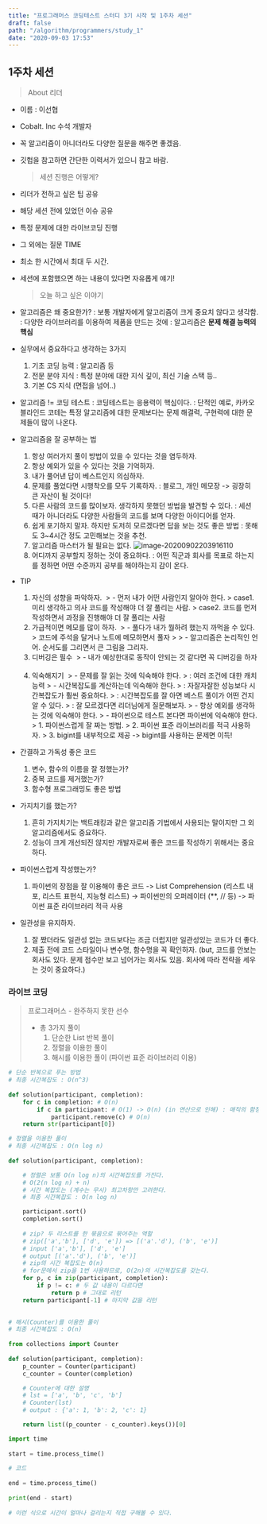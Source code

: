 ```yaml
---
title: "프로그래머스 코딩테스트 스터디 3기 시작 및 1주차 세션"
draft: false
path: "/algorithm/programmers/study_1"
date: "2020-09-03 17:53"
---
```


## 1주차 세션



> About 리더
> ​

- 이름 : 이선협
- Cobalt. Inc 수석 개발자
- 꼭 알고리즘이 아니더라도 다양한 질문을 해주면 좋겠음.
- 깃헙을 참고하면 간단한 이력서가 있으니 참고 바람.
  ​
  > 세션 진행은 어떻게?
  > ​
- 리더가 전하고 싶은 팁 공유
- 해당 세션 전에 있었던 이슈 공유
- 특정 문제에 대한 라이브코딩 진행
- 그 외에는 질문 TIME
- 최소 한 시간에서 최대 두 시간.
- 세션에 포함했으면 하는 내용이 있다면 자유롭게 얘기!
  ​
  > 오늘 하고 싶은 이야기
  > ​
- 알고리즘은 왜 중요한가?
  : 보통 개발자에게 알고리즘이 크게 중요치 않다고 생각함.
  : 다양한 라이브러리를 이용하여 제품을 만드는 것에
  : 알고리즘은 **문제 해결 능력의 핵심**
- 실무에서 중요하다고 생각하는 3가지
  1. 기초 코딩 능력 : 알고리즘 등
  2. 전문 분야 지식 : 특정 분야에 대한 지식 깊이, 최신 기술 스택 등..
  3. 기본 CS 지식 (면접을 넘어..)
     ​
- 알고리즘 != 코딩 테스트
  : 코딩테스트는 응용력이 핵심이다.
  : 단적인 예로, 카카오 블라인드 코테는 특정 알고리즘에 대한 문제보다는
  문제 해결력, 구현력에 대한 문제들이 많이 나온다.
  ​
- 알고리즘을 잘 공부하는 법
  ​
  
  1. 항상 여러가지 풀이 방법이 있을 수 있다는 것을 염두하자.
  2. 항상 예외가 있을 수 있다는 것을 기억하자.
  3. 내가 풀어낸 답이 베스트인지 의심하자.
  4. 문제를 풀었다면 시행착오를 모두 기록하자.
     : 블로그, 개인 메모장 -> 굉장히 큰 자산이 될 것이다!
  5. 다른 사람의 코드를 많이보자. 생각하지 못했던 방법을 발견할 수 있다.
     : 세션 때가 아니더라도 다양한 사람들의 코드를 보며 다양한 아이디어를 얻자.
  6. 쉽게 포기하지 말자. 하지만 도저히 모르겠다면 답을 보는 것도 좋은 방법
     : 못해도 3~4시간 정도 고민해보는 것을 추천.
  7. 알고리즘 마스터가 될 필요는 없다.
     ![image-20200902203916110](C:\Users\143011\AppData\Roaming\Typora\typora-user-images\image-20200902203916110.png)
  8. 어디까지 공부할지 정하는 것이 중요하다.
     : 어떤 직군과 회사를 목표로 하는지를 정하면 어떤 수준까지 공부를 해야하는지 감이 온다.
     ​
- TIP
  ​
  1. 자신의 성향을 파악하자.
     ​ > - 먼저 내가 어떤 사람인지 알아야 한다. > case1. 미리 생각하고 의사 코드를 작성해야 더 잘 풀리는 사람. > case2. 코드를 먼저 작성하면서 과정을 진행해야 더 잘 풀리는 사람
     ​
  2. 가급적이면 메모를 많이 하자.
     ​ > - 풀다가 내가 뭘하려 했는지 까먹을 수 있다. > 코드에 주석을 달거나 노트에 메모하면서 풀자 > > - 알고리즘은 논리적인 언어. 순서도를 그리면서 큰 그림을 그리자.
     ​
  3. 디버깅은 필수
     ​ > - 내가 예상한대로 동작이 안되는 것 같다면 꼭 디버깅을 하자
     ​
  4. 익숙해지기
     ​ > - 문제를 잘 읽는 것에 익숙해야 한다. > : 여러 조건에 대한 캐치 능력 > - 시간복잡도를 계산하는데 익숙해야 한다. > : 자잘자잘한 성능보다 시간복잡도가 훨씬 중요하다. > : 시간복잡도를 잘 아면 베스트 풀이가 어떤 건지 알 수 있다. > : 잘 모르겠다면 리더님에게 질문해보자. > - 항상 예외를 생각하는 것에 익숙해야 한다. > - 파이썬으로 테스트 본다면 파이썬에 익숙해야 한다. > 1. 파이썬스럽게 잘 짜는 방법. > 2. 파이썬 표준 라이브러리를 적극 사용하자. > 3. bigint를 내부적으로 제공 -> bigint를 사용하는 문제면 이득!
     ​
- 간결하고 가독성 좋은 코드
  ​
  
  1. 변수, 함수의 이름을 잘 정했는가?
  2. 중복 코드를 제거했는가?
  3. 함수형 프로그래밍도 좋은 방법
     ​
- 가지치기를 했는가?
  ​
  
  1. 흔히 가지치기는 백트래킹과 같은 알고리즘 기법에서 사용되는 말이지만
     그 외 알고리즘에서도 중요하다.
  2. 성능이 크게 개선되진 않지만 개발자로써 좋은 코드를 작성하기 위해서는 중요하다.
     ​
- 파이썬스럽게 작성했는가?
  ​
  
  1. 파이썬의 장점을 잘 이용해야 좋은 코드
     -> List Comprehension (리스트 내포, 리스트 표현식, 지능형 리스트)
     -> 파이썬만의 오퍼레이터 (\*\*, // 등)
     -> 파이썬 표준 라이브러리 적극 사용
     ​
- 일관성을 유지하자.
  ​
  
  1. 잘 짰더라도 일관성 없는 코드보다는 조금 더럽지만 일관성있는 코드가 더 좋다.
  2. 제출 전에 코드 스타일이나 변수명, 함수명을 꼭 확인하자.
     (but, 코드를 안보는 회사도 있다. 문제 점수만 보고 넘어가는 회사도 있음.
     회사에 따라 전략을 세우는 것이 중요하다.)
     ​
     ​
     ​

### 라이브 코딩



> 프로그래머스 - 완주하지 못한 선수
>
> - 총 3가지 풀이
>   1. 단순한 List 반복 풀이
>   2. 정렬을 이용한 풀이
>   3. 해시를 이용한 풀이 (파이썬 표준 라이브러리 이용)
>      ​

```python
# 단순 반복으로 푸는 방법
# 최종 시간복잡도 : O(n^3)
​
def solution(participant, completion):
    for c in completion: # O(n)
        if c in participant: # O(1) -> O(n) (in 연산으로 인해) : 매직의 함정
            participant.remove(c) # O(n)
    return str(participant[0])
```



```python
# 정렬을 이용한 풀이
# 최종 시간복잡도 : O(n log n)
​
def solution(participant, completion):

    # 정렬은 보통 O(n log n)의 시간복잡도를 가진다.
    # O(2(n log n) + n)
    # 시간 복잡도는 (계수는 무시) 최고차항만 고려한다.
    # 최종 시간복잡도 : O(n log n)

	participant.sort()
    completion.sort()
​
    # zip? 두 리스트를 한 묶음으로 묶어주는 역할
	# zip(['a','b'], ['d', 'e']) => [('a'.'d'), ('b', 'e')]
    # input ['a','b'], ['d', 'e']
    # output [('a'.'d'), ('b', 'e')]
   	# zip의 시간 복잡도는 O(n)
    # for문에서 zip을 1번 사용하므로, O(2n)의 시간복잡도를 갖는다.
    for p, c in zip(participant, completion):
        if p != c: # 두 값 내용이 다르다면
            return p # 그대로 리턴
    return participant[-1] # 마지막 값을 리턴
​
```



```python
# 해시(Counter)를 이용한 풀이
# 최종 시간복잡도 : O(n)
​
from collections import Counter
​
def solution(participant, completion):
    p_counter = Counter(participant)
    c_counter = Counter(completion)

    # Counter에 대한 설명
    # lst = ['a', 'b', 'c', 'b']
    # Counter(lst)
    # output : {'a': 1, 'b': 2, 'c': 1}

    return list((p_counter - c_counter).keys())[0]
```



```python
import time
​
start = time.process_time()
​
# 코드
​
end = time.process_time()
​
print(end - start)
​
# 이런 식으로 시간이 얼마나 걸리는지 직접 구해볼 수 있다.
```

## 
